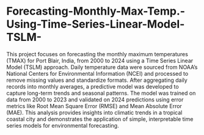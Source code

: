 # Forecasting-Monthly-Max-Temp.-Using-Time-Series-Linear-Model-TSLM-

This project focuses on forecasting the monthly maximum temperatures (TMAX) for Port Blair, India, from 2000 to 2024 using a Time Series Linear Model (TSLM) approach.
Daily temperature data were sourced from NOAA’s National Centers for Environmental Information (NCEI) and processed to remove missing values and standardize formats. After aggregating daily records into monthly averages, a predictive model was developed to capture long-term trends and seasonal patterns.
The model was trained on data from 2000 to 2023 and validated on 2024 predictions using error metrics like Root Mean Square Error (RMSE) and Mean Absolute Error (MAE).
This analysis provides insights into climatic trends in a tropical coastal city and demonstrates the application of simple, interpretable time series models for environmental forecasting.
